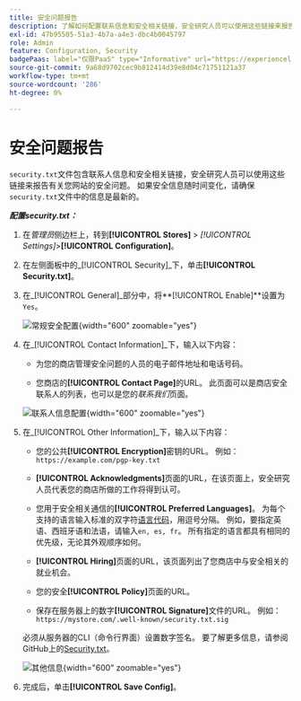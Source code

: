 ```yaml
---
title: 安全问题报告
description: 了解如何配置联系信息和安全相关链接，安全研究人员可以使用这些链接来报告有关您网站的安全问题。
exl-id: 47b95505-51a3-4b7a-a4e3-dbc4b0045797
role: Admin
feature: Configuration, Security
badgePaas: label="仅限PaaS" type="Informative" url="https://experienceleague.adobe.com/en/docs/commerce/user-guides/product-solutions" tooltip="仅适用于云项目(Adobe管理的PaaS基础架构)和内部部署项目上的Adobe Commerce 。"
source-git-commit: 9a68d9702cec9b812414d39e8d04c71751121a37
workflow-type: tm+mt
source-wordcount: '286'
ht-degree: 0%

---
```


# 安全问题报告

`security.txt`文件包含联系人信息和安全相关链接，安全研究人员可以使用这些链接来报告有关您网站的安全问题。 如果安全信息随时间变化，请确保`security.txt`文件中的信息是最新的。

**_配置security.txt：_**

1. 在&#x200B;_管理员_&#x200B;侧边栏上，转到&#x200B;**[!UICONTROL Stores]** > _[!UICONTROL Settings]_>**[!UICONTROL Configuration]**。

1. 在左侧面板中的&#x200B;_[!UICONTROL Security]_下，单击&#x200B;**[!UICONTROL Security.txt]**。

1. 在&#x200B;_[!UICONTROL General]_部分中，将&#x200B;**[!UICONTROL Enable]**设置为`Yes`。

   ![常规安全配置](../configuration-reference/security/assets/txt-general.png){width="600" zoomable="yes"}

1. 在&#x200B;_[!UICONTROL Contact Information]_下，输入以下内容：

   - 为您的商店管理安全问题的人员的电子邮件地址和电话号码。

   - 您商店的&#x200B;**[!UICONTROL Contact Page]**&#x200B;的URL。 此页面可以是商店安全联系人的列表，也可以是您的&#x200B;_联系我们_&#x200B;页面。

   ![联系人信息配置](../configuration-reference/security/assets/txt-contact-info.png){width="600" zoomable="yes"}

1. 在&#x200B;_[!UICONTROL Other Information]_下，输入以下内容：

   - 您的公共&#x200B;**[!UICONTROL Encryption]**&#x200B;密钥的URL。 例如： `https://example.com/pgp-key.txt`

   - **[!UICONTROL Acknowledgments]**&#x200B;页面的URL，在该页面上，安全研究人员代表您的商店所做的工作将得到认可。

   - 您用于安全相关通信的&#x200B;**[!UICONTROL Preferred Languages]**。 为每个支持的语言输入标准的双字符[语言代码](https://en.wikipedia.org/wiki/List_of_ISO_639-1_codes)，用逗号分隔。 例如，要指定英语、西班牙语和法语，请输入`en, es, fr`。 所有指定的语言都具有相同的优先级，无论其外观顺序如何。

   - **[!UICONTROL Hiring]**&#x200B;页面的URL，该页面列出了您商店中与安全相关的就业机会。

   - 您的安全&#x200B;**[!UICONTROL Policy]**&#x200B;页面的URL。

   - 保存在服务器上的数字&#x200B;**[!UICONTROL Signature]**&#x200B;文件的URL。 例如： `https://mystore.com/.well-known/security.txt.sig`

   必须从服务器的CLI（命令行界面）设置数字签名。 要了解更多信息，请参阅GitHub上的[Security.txt](https://github.com/magento/security-package/blob/1.0-develop/Securitytxt/README.md)。

   ![其他信息](../configuration-reference/security/assets/txt-other-info.png){width="600" zoomable="yes"}

1. 完成后，单击&#x200B;**[!UICONTROL Save Config]**。

